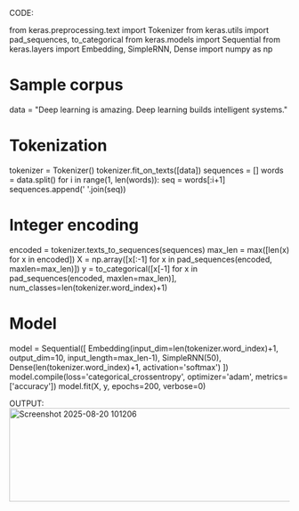 CODE:

from keras.preprocessing.text import Tokenizer 
from keras.utils import pad_sequences, to_categorical 
from keras.models import Sequential 
from keras.layers import Embedding, SimpleRNN, Dense 
import numpy as np 
# Sample corpus 
data = "Deep learning is amazing. Deep learning builds intelligent systems." 
# Tokenization 
tokenizer = Tokenizer() 
tokenizer.fit_on_texts([data]) 
sequences = [] 
words = data.split() 
for i in range(1, len(words)): 
seq = words[:i+1] 
sequences.append(' '.join(seq)) 
# Integer encoding 
encoded = tokenizer.texts_to_sequences(sequences) 
max_len = max([len(x) for x in encoded]) 
X = np.array([x[:-1] for x in pad_sequences(encoded, maxlen=max_len)]) 
y = to_categorical([x[-1] for x in pad_sequences(encoded, maxlen=max_len)], 
num_classes=len(tokenizer.word_index)+1) 
# Model 
model = Sequential([ 
Embedding(input_dim=len(tokenizer.word_index)+1, output_dim=10, 
input_length=max_len-1), 
SimpleRNN(50), 
Dense(len(tokenizer.word_index)+1, activation='softmax') 
]) 
model.compile(loss='categorical_crossentropy', optimizer='adam', 
metrics=['accuracy']) 
model.fit(X, y, epochs=200, verbose=0)

OUTPUT:
<img width="699" height="168" alt="Screenshot 2025-08-20 101206" src="https://github.com/user-attachments/assets/9cab4699-e3b0-4ac4-a70b-6226c1ba60aa" />
